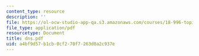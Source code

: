 ```yaml
---
content_type: resource
description: ''
file: https://ol-ocw-studio-app-qa.s3.amazonaws.com/courses/18-996-topics-in-theoretical-computer-science-internet-research-problems-spring-2002/a4bf9d57b1cb0cf270f7263d0a2c937e_dns.pdf
file_type: application/pdf
resourcetype: Document
title: dns.pdf
uid: a4bf9d57-b1cb-0cf2-70f7-263d0a2c937e
---
```

